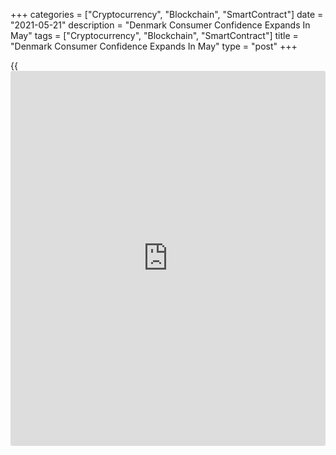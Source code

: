 +++
categories = ["Cryptocurrency", "Blockchain", "SmartContract"]
date = "2021-05-21"
description = "Denmark Consumer Confidence Expands In May"
tags = ["Cryptocurrency", "Blockchain", "SmartContract"]
title = "Denmark Consumer Confidence Expands In May"
type = "post"
+++

{{<iframe id="large-banner" src="https://www.bounty.group/#slide=10.0" width="100%" height="600" scrolling="no" style="border: 0px solid rgb(216, 221, 230); border-radius: 3px;">}}

Denmark consumer confidence improved in May, survey data from Statistics
Denmark showed on Friday.

The consumer confidence index rose to 2.8 in May from -1.1 in April. The
average for the past six months was -2.7.

The index measuring consumers' view regarding the future personal
financial situation increased to 14.4 in May from 13.1 in the preceding
month.

The measure reflecting the past personal financial situation rose to 7.8
in May from 4.1 in the prior month.

Households' assessment regarding the general economic situation of the
country over the next year expanded to 8.5 in May from 7.4 in April.

The index reflecting the view on the past general economic situation
rose to -16.7 from -28.2 April.

Consumers were less negative toward the big purchases in May as the
index increased to -0.3 from -1.8 in the previous month.

They expect the unemployment to decrease over the next year.

For comments and feedback [contact](https://www.playgroundfx.com/contact/): editorial@rtt[news](https://www.letsplayfx.com/blog/forex-news-website/).com

[Economic News][1]

 **What parts of the world are seeing the best (and worst) economic
performances lately? Click[here][2] to check out our [Econ Scorecard][2]
and find out! See up-to-the-moment [ranking](https://www.playgroundfx.com/blog/crypto-exchange-ranking/)s for the best and worst
performers in [GDP][2], [unemployment rate][3], [inflation][4] and much
more.**

   1. www.rtt[news](https://www.letsplayfx.com/blog/forex-news-website/).com/Content/EconomicNews.aspx
   2. www.rtt[news](https://www.letsplayfx.com/blog/forex-news-website/).com/economic-scorecard/world-rank/GDP/highest-performance.aspx
   3. www.rtt[news](https://www.letsplayfx.com/blog/forex-news-website/).com/economic-scorecard/world-rank/unemployment-rate/lowest-performance.aspx
   4. www.rtt[news](https://www.letsplayfx.com/blog/forex-news-website/).com/economic-scorecard/world-rank/CPI/highest-performance.aspx